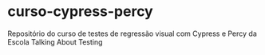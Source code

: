 # curso-cypress-percy
Repositório do curso de testes de regressão visual com Cypress e Percy da Escola Talking About Testing
